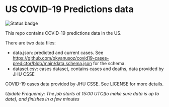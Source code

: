 # US COVID-19 Predictions data

![Status badge](https://github.com/okyanusoz/covid19-us-predictions-data/workflows/Update%20data/badge.svg)

This repo contains COVID-19 predictions data in the US.

There are two data files:
- data.json: predicted and current cases. See https://github.com/okyanusoz/covid19-cases-predictor/blob/main/data.schema.json for the schema.
- dataset.csv: cases dataset, contains cases and deaths, data provided by JHU CSSE

COVID-19 cases data provided by JHU CSSE. See LICENSE for more details.

*Update Frequency: The job starts at 15:00 UTC(to make sure data is up to date), and finishes in a few minutes*
